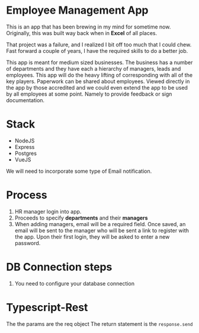 # Employee Management App

This is an app that has been brewing in my mind for sometime now. Originally, this was built way back when in **Excel** of all places.

That project was a failure, and I realized I bit off too much that I could chew. Fast forward a couple of years, I have the required skills to do a better job.

This app is meant for medium sized businesses. The business has a number of departments and they have each a hierarchy of managers, leads and employees. This app will do the heavy lifting of corresponding with all of the key players. Paperwork can be shared about employees. Viewed directly in the app by those accredited and we could even extend the app to be used by all employees at some point. Namely to provide feedback or sign documentation.

# Stack

- NodeJS
- Express
- Postgres
- VueJS

We will need to incorporate some type of Email notification.

# Process

1. HR manager login into app.
2. Proceeds to specify **departments** and their **managers**
3. When adding managers, email will be a required field. Once saved, an email will be sent to the manager who will be sent a link to register with the app. Upon their first login, they will be asked to enter a new password.

# DB Connection steps

1. You need to configure your database connection

# Typescript-Rest

The the params are the req object
The return statement is the `response.send`

